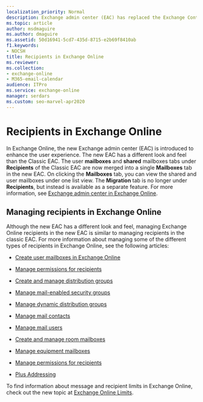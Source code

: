 ```yaml
---
localization_priority: Normal
description: Exchange admin center (EAC) has replaced the Exchange Control Panel and the Exchange Management Console as the tool used to manage cloud-based recipients.
ms.topic: article
author: msdmaguire
ms.author: dmaguire
ms.assetid: 50d16941-5cd7-435d-8715-e2b69f8410ab
f1.keywords:
- NOCSH
title: Recipients in Exchange Online
ms.reviewer: 
ms.collection:
- exchange-online
- M365-email-calendar
audience: ITPro
ms.service: exchange-online
manager: serdars
ms.custom: seo-marvel-apr2020
---
```


# Recipients in Exchange Online

In Exchange Online, the new Exchange admin center (EAC) is introduced to enhance the user experience. The new EAC has a different look and feel than the Classic EAC. The user **mailboxes** and **shared** mailboxes tabs under **Recipients** of the Classic EAC are now merged into a single **Mailboxes** tab in the new EAC. On clicking the **Mailboxes** tab, you can view the shared and user mailboxes under one list view. The **Migration** tab is no longer under **Recipients**, but instead is available as a separate feature. For more information, see [Exchange admin center in Exchange Online](../exchange-admin-center.md).

## Managing recipients in Exchange Online

Although the new EAC has a different look and feel, managing Exchange Online recipients in the new EAC is similar to managing recipients in the classic EAC.  For more information about managing some of the different types of recipients in Exchange Online, see the following articles:

- [Create user mailboxes in Exchange Online](create-user-mailboxes.md)

- [Manage permissions for recipients](manage-permissions-for-recipients.md)

- [Create and manage distribution groups](manage-distribution-groups/manage-distribution-groups.md)

- [Manage mail-enabled security groups](manage-mail-enabled-security-groups.md)

- [Manage dynamic distribution groups](manage-dynamic-distribution-groups/manage-dynamic-distribution-groups.md)

- [Manage mail contacts](manage-mail-contacts.md)

- [Manage mail users](manage-mail-users.md)

- [Create and manage room mailboxes](manage-room-mailboxes.md)

- [Manage equipment mailboxes](manage-equipment-mailboxes.md)

- [Manage permissions for recipients](manage-permissions-for-recipients.md)

- [Plus Addressing](plus-addressing-in-exchange-online.md)

To find information about message and recipient limits in Exchange Online, check out the new topic at [Exchange Online Limits](https://docs.microsoft.com/office365/servicedescriptions/exchange-online-service-description/exchange-online-limits).
